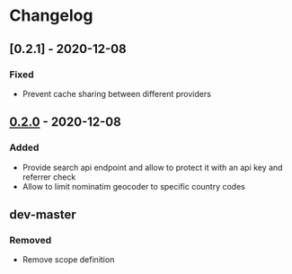 # Changelog

## [0.2.1] - 2020-12-08

### Fixed

 - Prevent cache sharing between different providers

## [0.2.0] - 2020-12-08

### Added

 - Provide search api endpoint and allow to protect it with an api key and referrer check
 - Allow to limit nominatim geocoder to specific country codes

## dev-master

### Removed

 - Remove scope definition


[0.2.0]: https://github.com/cowegis/contao-geocoder/compare/0.1.0...0.2.0
